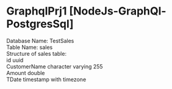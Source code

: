 # GraphqlPrj1 [NodeJs-GraphQl-PostgresSql]
Database Name: TestSales <br>
Table Name: sales <br>
Structure of sales table:<br>
id            uuid<br>
CustomerName  character varying  255<br>
Amount        double<br>
TDate         timestamp with timezone<br>


